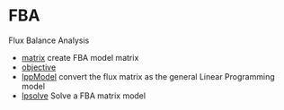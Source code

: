 ﻿# FBA

Flux Balance Analysis

+ [matrix](FBA/matrix.1) create FBA model matrix
+ [objective](FBA/objective.1) 
+ [lppModel](FBA/lppModel.1) convert the flux matrix as the general Linear Programming model
+ [lpsolve](FBA/lpsolve.1) Solve a FBA matrix model
